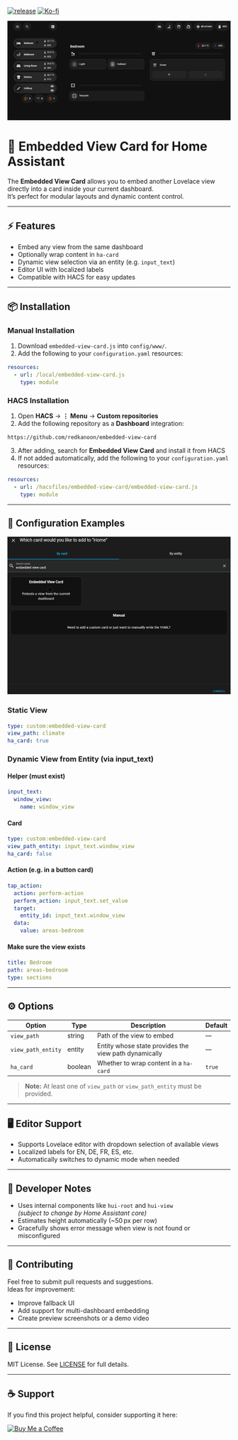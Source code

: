 [![release](https://img.shields.io/github/v/release/redkanoon/embedded-view-card.svg?style=for-the-badge)](https://github.com/redkanoon/embedded-view-card/releases)
[![Ko-fi](https://img.shields.io/badge/Support_me_on-Ko--fi-FF5E5B?logo=ko-fi&logoColor=white&style=for-the-badge)](https://ko-fi.com/redkanoon)


![](https://github.com/redkanoon/embedded-view-card/blob/main/.github/live-switching.gif)

# 🧩 Embedded View Card for Home Assistant

The **Embedded View Card** allows you to embed another Lovelace view directly into a card inside your current dashboard.  
It’s perfect for modular layouts and dynamic content control.

---

## ⚡ Features

- Embed any view from the same dashboard
- Optionally wrap content in `ha-card`
- Dynamic view selection via an entity (e.g. `input_text`)
- Editor UI with localized labels
- Compatible with HACS for easy updates

---

## 📦 Installation

### Manual Installation

1. Download `embedded-view-card.js` into `config/www/`.
2. Add the following to your `configuration.yaml` resources:

```yaml
resources:
  - url: /local/embedded-view-card.js
    type: module
```

### HACS Installation

1. Open **HACS** → **⋮ Menu** → **Custom repositories**
2. Add the following repository as a **Dashboard** integration:

```
https://github.com/redkanoon/embedded-view-card
```

3. After adding, search for **Embedded View Card** and install it from HACS  
4. If not added automatically, add the following to your `configuration.yaml` resources:

```yaml
resources:
  - url: /hacsfiles/embedded-view-card/embedded-view-card.js
    type: module
```

---

## 🧰 Configuration Examples

![](https://github.com/redkanoon/embedded-view-card/blob/main/.github/live-editing.gif)

### Static View

```yaml
type: custom:embedded-view-card
view_path: climate
ha_card: true
```

### Dynamic View from Entity (via input_text)

#### Helper (must exist)

```yaml
input_text:
  window_view:
    name: window_view
```

#### Card

```yaml
type: custom:embedded-view-card
view_path_entity: input_text.window_view
ha_card: false
```

#### Action (e.g. in a button card)

```yaml
tap_action:
  action: perform-action
  perform_action: input_text.set_value
  target:
    entity_id: input_text.window_view
  data:
    value: areas-bedroom
```

#### Make sure the view exists

```yaml
title: Bedroom
path: areas-bedroom
type: sections
```

---

## ⚙️ Options

| Option            | Type     | Description                                                      | Default |
|-------------------|----------|------------------------------------------------------------------|---------|
| `view_path`       | string   | Path of the view to embed                                        | —       |
| `view_path_entity`| entity   | Entity whose state provides the view path dynamically            | —       |
| `ha_card`         | boolean  | Whether to wrap content in a `ha-card`                           | `true`  |

> **Note:** At least one of `view_path` or `view_path_entity` must be provided.

---

## 🖥️ Editor Support

- Supports Lovelace editor with dropdown selection of available views
- Localized labels for EN, DE, FR, ES, etc.
- Automatically switches to dynamic mode when needed

---

## 🧪 Developer Notes

- Uses internal components like `hui-root` and `hui-view`  
  *(subject to change by Home Assistant core)*
- Estimates height automatically (~50 px per row)
- Gracefully shows error message when view is not found or misconfigured

---

## 🚀 Contributing

Feel free to submit pull requests and suggestions.  
Ideas for improvement:

- Improve fallback UI
- Add support for multi-dashboard embedding
- Create preview screenshots or a demo video

---

## 📄 License

MIT License. See [LICENSE](./LICENSE) for full details.

---

## ☕ Support

If you find this project helpful, consider supporting it here:

<a href="https://ko-fi.com/redkanoon" target="_blank">
  <img src="https://www.buymeacoffee.com/assets/img/custom_images/white_img.png" alt="Buy Me a Coffee" style="height: auto !important;width: auto !important;">
</a>




